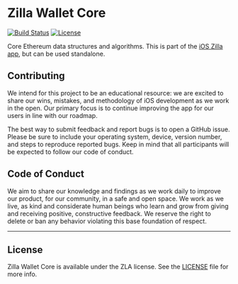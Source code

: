# Zilla Wallet Core

[![Build Status](https://travis-ci.org/zla-io/trust-core.svg?branch=master)](https://travis-ci.org/zla-io/trust-core)
[![License](https://img.shields.io/badge/license-GPL3-green.svg?style=flat)](https://github.com/zla-io/trust-core/blob/master/LICENSE)

Core Ethereum data structures and algorithms. This is part of the [iOS Zilla app](https://itunes.apple.com/us/app/zilla-the-safe-easy-ico-app/id1318638544?mt=8), but can be used standalone.

## Contributing

We intend for this project to be an educational resource: we are excited to
share our wins, mistakes, and methodology of iOS development as we work
in the open. Our primary focus is to continue improving the app for our users in
line with our roadmap.

The best way to submit feedback and report bugs is to open a GitHub issue.
Please be sure to include your operating system, device, version number, and
steps to reproduce reported bugs. Keep in mind that all participants will be
expected to follow our code of conduct.

## Code of Conduct

We aim to share our knowledge and findings as we work daily to improve our
product, for our community, in a safe and open space. We work as we live, as
kind and considerate human beings who learn and grow from giving and receiving
positive, constructive feedback. We reserve the right to delete or ban any
behavior violating this base foundation of respect.

---

## License

Zilla Wallet Core is available under the ZLA license. See the [LICENSE](https://github.com/zla-io/trust-core/blob/master/LICENSE) file for more info.
